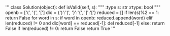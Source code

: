 '''
class Solution(object):
    def isValid(self, s):
        """
        :type s: str
        :rtype: bool
        """
        openb = ['(', '{', '[']
        dic = {')':'(', '}':'{', ']':'['}
        reduced = []
        if len(s)%2 == 1:
            return False
        for word in s:
            if word in openb:
                reduced.append(word)
            elif len(reduced) != 0 and dic[word] == reduced[-1]:
                del reduced[-1]
            else:
                return False
        if len(reduced) != 0:
            return False
        return True
'''    

